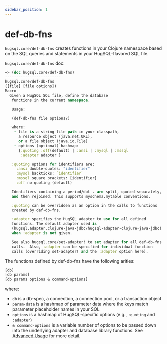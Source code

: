 ```yaml
---
sidebar_position: 1
---
```


# def-db-fns

`hugsql.core/def-db-fns` creates functions in your Clojure namespace based on the SQL queries and statements in your HugSQL-flavored SQL file.

`hugsql.core/def-db-fns` doc:

```clojure
=> (doc hugsql.core/def-db-fns)
-------------------------
hugsql.core/def-db-fns
([file] [file options])
Macro
  Given a HugSQL SQL file, define the database
   functions in the current namespace.

   Usage:

   (def-db-fns file options?)

   where:
    - file is a string file path in your classpath,
      a resource object (java.net.URL),
      or a file object (java.io.File)
    - options (optional) hashmap:
      {:quoting :off(default) | :ansi | :mysql | :mssql
       :adapter adapter }

   :quoting options for identifiers are:
     :ansi double-quotes: "identifier"
     :mysql backticks: `identifier`
     :mssql square brackets: [identifier]
     :off no quoting (default)

   Identifiers containing a period/dot . are split, quoted separately,
   and then rejoined. This supports myschema.mytable conventions.

   :quoting can be overridden as an option in the calls to functions
   created by def-db-fns.

   :adapter specifies the HugSQL adapter to use for all defined
   functions. The default adapter used is
   (hugsql.adapter.clojure-java-jdbc/hugsql-adapter-clojure-java-jdbc)
   when :adapter is not given.

   See also hugsql.core/set-adapter! to set adapter for all def-db-fns
   calls.  Also, :adapter can be specified for individual function
   calls (overriding set-adapter! and the :adapter option here).
```

The functions defined by def-db-fns have the following arities:

```clojure
[db]
[db params]
[db params options & command-options]
```

where:

- `db` is a db-spec, a connection, a connection pool, or a transaction object
- `param-data` is a hashmap of parameter data where the keys match parameter placeholder names in your SQL
- `options` is a hashmap of HugSQL-specific options (e.g., `:quoting` and `:adapter`)
- `& command-options` is a variable number of options to be passed down into the underlying adapter and database library functions. See [Advanced Usage](using-hugsql/advanced-usage.md) for more detail.

